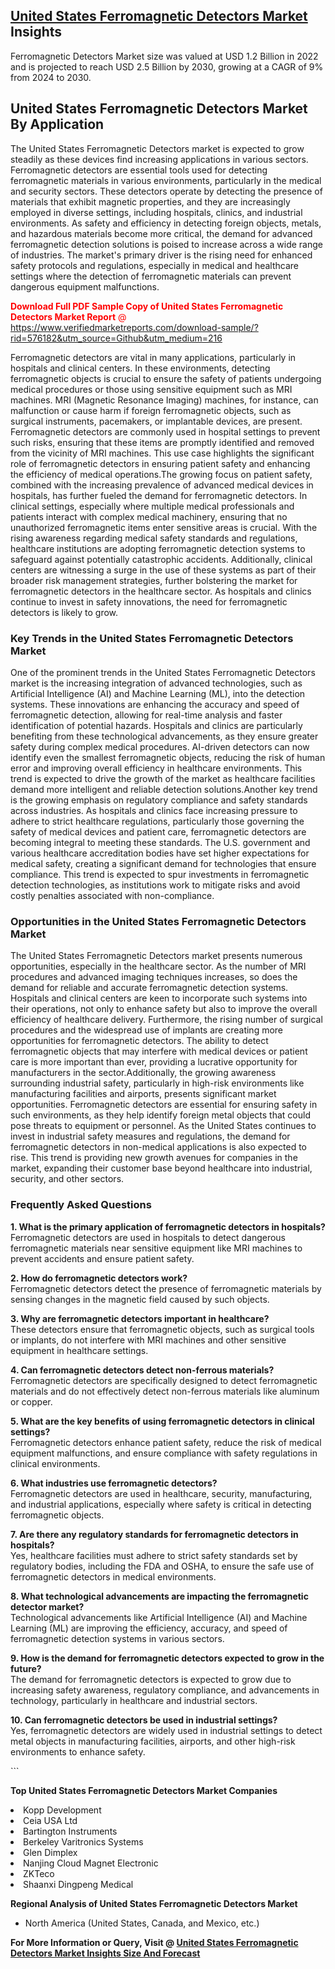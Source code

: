 <h2><a href="https://www.verifiedmarketreports.com/download-sample/?rid=576182&amp;utm_source=Github&amp;utm_medium=216" target="_blank">United States Ferromagnetic Detectors Market</a> Insights</h2><p>Ferromagnetic Detectors Market size was valued at USD 1.2 Billion in 2022 and is projected to reach USD 2.5 Billion by 2030, growing at a CAGR of 9% from 2024 to 2030.</p><p><h2>United States Ferromagnetic Detectors Market By Application</h2><p>The United States Ferromagnetic Detectors market is expected to grow steadily as these devices find increasing applications in various sectors. Ferromagnetic detectors are essential tools used for detecting ferromagnetic materials in various environments, particularly in the medical and security sectors. These detectors operate by detecting the presence of materials that exhibit magnetic properties, and they are increasingly employed in diverse settings, including hospitals, clinics, and industrial environments. As safety and efficiency in detecting foreign objects, metals, and hazardous materials become more critical, the demand for advanced ferromagnetic detection solutions is poised to increase across a wide range of industries. The market's primary driver is the rising need for enhanced safety protocols and regulations, especially in medical and healthcare settings where the detection of ferromagnetic materials can prevent dangerous equipment malfunctions.<p><span class=""><span style="color: #ff0000;"><strong>Download Full PDF Sample Copy of United States Ferromagnetic Detectors Market Report</strong> @ </span><a href="https://www.verifiedmarketreports.com/download-sample/?rid=576182&amp;utm_source=Github&amp;utm_medium=216" target="_blank">https://www.verifiedmarketreports.com/download-sample/?rid=576182&amp;utm_source=Github&amp;utm_medium=216</a></span></p>Ferromagnetic detectors are vital in many applications, particularly in hospitals and clinical centers. In these environments, detecting ferromagnetic objects is crucial to ensure the safety of patients undergoing medical procedures or those using sensitive equipment such as MRI machines. MRI (Magnetic Resonance Imaging) machines, for instance, can malfunction or cause harm if foreign ferromagnetic objects, such as surgical instruments, pacemakers, or implantable devices, are present. Ferromagnetic detectors are commonly used in hospital settings to prevent such risks, ensuring that these items are promptly identified and removed from the vicinity of MRI machines. This use case highlights the significant role of ferromagnetic detectors in ensuring patient safety and enhancing the efficiency of medical operations.The growing focus on patient safety, combined with the increasing prevalence of advanced medical devices in hospitals, has further fueled the demand for ferromagnetic detectors. In clinical settings, especially where multiple medical professionals and patients interact with complex medical machinery, ensuring that no unauthorized ferromagnetic items enter sensitive areas is crucial. With the rising awareness regarding medical safety standards and regulations, healthcare institutions are adopting ferromagnetic detection systems to safeguard against potentially catastrophic accidents. Additionally, clinical centers are witnessing a surge in the use of these systems as part of their broader risk management strategies, further bolstering the market for ferromagnetic detectors in the healthcare sector. As hospitals and clinics continue to invest in safety innovations, the need for ferromagnetic detectors is likely to grow.<h3>Key Trends in the United States Ferromagnetic Detectors Market</h3><p>One of the prominent trends in the United States Ferromagnetic Detectors market is the increasing integration of advanced technologies, such as Artificial Intelligence (AI) and Machine Learning (ML), into the detection systems. These innovations are enhancing the accuracy and speed of ferromagnetic detection, allowing for real-time analysis and faster identification of potential hazards. Hospitals and clinics are particularly benefiting from these technological advancements, as they ensure greater safety during complex medical procedures. AI-driven detectors can now identify even the smallest ferromagnetic objects, reducing the risk of human error and improving overall efficiency in healthcare environments. This trend is expected to drive the growth of the market as healthcare facilities demand more intelligent and reliable detection solutions.Another key trend is the growing emphasis on regulatory compliance and safety standards across industries. As hospitals and clinics face increasing pressure to adhere to strict healthcare regulations, particularly those governing the safety of medical devices and patient care, ferromagnetic detectors are becoming integral to meeting these standards. The U.S. government and various healthcare accreditation bodies have set higher expectations for medical safety, creating a significant demand for technologies that ensure compliance. This trend is expected to spur investments in ferromagnetic detection technologies, as institutions work to mitigate risks and avoid costly penalties associated with non-compliance.<h3>Opportunities in the United States Ferromagnetic Detectors Market</h3><p>The United States Ferromagnetic Detectors market presents numerous opportunities, especially in the healthcare sector. As the number of MRI procedures and advanced imaging techniques increases, so does the demand for reliable and accurate ferromagnetic detection systems. Hospitals and clinical centers are keen to incorporate such systems into their operations, not only to enhance safety but also to improve the overall efficiency of healthcare delivery. Furthermore, the rising number of surgical procedures and the widespread use of implants are creating more opportunities for ferromagnetic detectors. The ability to detect ferromagnetic objects that may interfere with medical devices or patient care is more important than ever, providing a lucrative opportunity for manufacturers in the sector.Additionally, the growing awareness surrounding industrial safety, particularly in high-risk environments like manufacturing facilities and airports, presents significant market opportunities. Ferromagnetic detectors are essential for ensuring safety in such environments, as they help identify foreign metal objects that could pose threats to equipment or personnel. As the United States continues to invest in industrial safety measures and regulations, the demand for ferromagnetic detectors in non-medical applications is also expected to rise. This trend is providing new growth avenues for companies in the market, expanding their customer base beyond healthcare into industrial, security, and other sectors.<h3>Frequently Asked Questions</h3><p><strong>1. What is the primary application of ferromagnetic detectors in hospitals?</strong><br>Ferromagnetic detectors are used in hospitals to detect dangerous ferromagnetic materials near sensitive equipment like MRI machines to prevent accidents and ensure patient safety.</p><p><strong>2. How do ferromagnetic detectors work?</strong><br>Ferromagnetic detectors detect the presence of ferromagnetic materials by sensing changes in the magnetic field caused by such objects.</p><p><strong>3. Why are ferromagnetic detectors important in healthcare?</strong><br>These detectors ensure that ferromagnetic objects, such as surgical tools or implants, do not interfere with MRI machines and other sensitive equipment in healthcare settings.</p><p><strong>4. Can ferromagnetic detectors detect non-ferrous materials?</strong><br>Ferromagnetic detectors are specifically designed to detect ferromagnetic materials and do not effectively detect non-ferrous materials like aluminum or copper.</p><p><strong>5. What are the key benefits of using ferromagnetic detectors in clinical settings?</strong><br>Ferromagnetic detectors enhance patient safety, reduce the risk of medical equipment malfunctions, and ensure compliance with safety regulations in clinical environments.</p><p><strong>6. What industries use ferromagnetic detectors?</strong><br>Ferromagnetic detectors are used in healthcare, security, manufacturing, and industrial applications, especially where safety is critical in detecting ferromagnetic objects.</p><p><strong>7. Are there any regulatory standards for ferromagnetic detectors in hospitals?</strong><br>Yes, healthcare facilities must adhere to strict safety standards set by regulatory bodies, including the FDA and OSHA, to ensure the safe use of ferromagnetic detectors in medical environments.</p><p><strong>8. What technological advancements are impacting the ferromagnetic detector market?</strong><br>Technological advancements like Artificial Intelligence (AI) and Machine Learning (ML) are improving the efficiency, accuracy, and speed of ferromagnetic detection systems in various sectors.</p><p><strong>9. How is the demand for ferromagnetic detectors expected to grow in the future?</strong><br>The demand for ferromagnetic detectors is expected to grow due to increasing safety awareness, regulatory compliance, and advancements in technology, particularly in healthcare and industrial sectors.</p><p><strong>10. Can ferromagnetic detectors be used in industrial settings?</strong><br>Yes, ferromagnetic detectors are widely used in industrial settings to detect metal objects in manufacturing facilities, airports, and other high-risk environments to enhance safety.</p>```</p><p><strong>Top United States Ferromagnetic Detectors Market Companies</strong></p><div data-test-id=""><p><li>Kopp Development</li><li> Ceia USA Ltd</li><li> Bartington Instruments</li><li> Berkeley Varitronics Systems</li><li> Glen Dimplex</li><li> Nanjing Cloud Magnet Electronic</li><li> ZKTeco</li><li> Shaanxi Dingpeng Medical</li></p><div><strong>Regional Analysis of&nbsp;United States Ferromagnetic Detectors Market</strong></div><ul><li dir="ltr"><p dir="ltr">North America&nbsp;(United States, Canada, and Mexico, etc.)</p></li></ul><p><strong>For More Information or Query, Visit @&nbsp;</strong><strong><a href="https://www.verifiedmarketreports.com/product/ferromagnetic-detectors-market/?utm_source=Github&amp;utm_medium=216" target="_blank">United States Ferromagnetic Detectors Market Insights Size And Forecast</a></strong></p></div>
